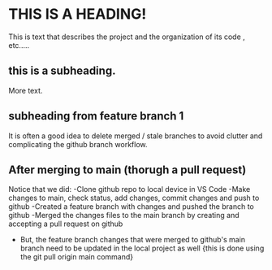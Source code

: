 # THIS IS A HEADING!

This is text that describes the project and the organization of its code , etc.....


## this is a subheading.
More text.

## subheading from feature branch 1
It is often a good idea to delete merged / stale branches to avoid clutter and complicating the github branch workflow.

## After merging to main (thorugh a pull request)
Notice that we did:
-Clone github repo to local device in VS Code
-Make changes to main, check status, add changes, commit changes and push to github
-Created a feature branch with changes and pushed the branch to github
-Merged the changes files to the main branch by creating and accepting a pull request on github
- But, the feature branch changes that were merged to github's main branch need to be updated in the local project as well
  {this is done using the git pull origin main command} 